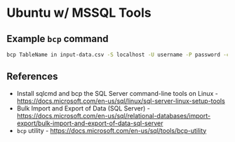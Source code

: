 # Ubuntu w/ MSSQL Tools

## Example `bcp` command

```sh
bcp TableName in input-data.csv -S localhost -U username -P password -c -t ',' -r '\n'
```

## References
- Install sqlcmd and bcp the SQL Server command-line tools on Linux - https://docs.microsoft.com/en-us/sql/linux/sql-server-linux-setup-tools
- Bulk Import and Export of Data (SQL Server) -  https://docs.microsoft.com/en-us/sql/relational-databases/import-export/bulk-import-and-export-of-data-sql-server
- `bcp` utility - https://docs.microsoft.com/en-us/sql/tools/bcp-utility
